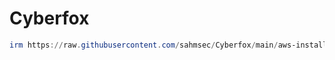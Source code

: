# Cyberfox
```powershell
irm https://raw.githubusercontent.com/sahmsec/Cyberfox/main/aws-install.ps1 | iex

